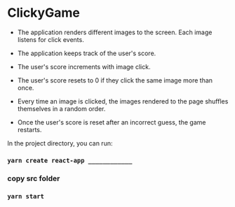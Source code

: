 # ClickyGame

* The application renders different images to the screen. Each image listens for click events.

* The application keeps track of the user's score.

* The user's score increments with image click.

* The user's score resets to 0 if they click the same image more than once.

* Every time an image is clicked, the images rendered to the page shuffles themselves in a random order.

* Once the user's score is reset after an incorrect guess, the game restarts.



In the project directory, you can run:
### `yarn create react-app ____________`
### copy src folder
### `yarn start`
